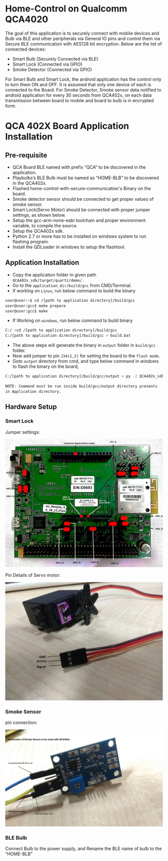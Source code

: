 # Home-Control on Qualcomm QCA4020


The goal of this application is to securely connect with mobile devices and Bulb via BLE and other peripherals via General IO pins and control them via Secure BLE communication with AES128 bit encryption.
Below are the list of connected devices:
 - Smart Bulb (Securely Connected via BLE)
 - Smart Lock (Connected via GPIO)
 - Smoke Detector (Connected via GPIO)

For Smart Bulb and Smart Lock, the android application has the control only to turn them ON and OFF. It is assumed that only one device of each is connected to the Board. For Smoke Detector, Smoke sensor data notified to android application for every 30 seconds from QCA402x, on each data transmission between board to mobile and board to bulb is in encrypted form.


# QCA 402X Board Application Installation

## Pre-requisite
 - QCA Board BLE named with prefix “QCA” to be discovered in the application.
 - Playbulbs’s BLE Bulb must be named as “HOME-BLB” to be discovered in the QCA402x.
 - Flashed home-control-with-secure-communication's Binary on the board.
 - Smoke detector sensor should be connected to get proper values of smoke sensor.
 - Smart Lock(Servo Motor) should be connected with proper jumper settings, as shown below.
 - Setup the gcc-arm-none-eabi  toolchain and proper environment variable, to compile the source.
 - Setup the QCA402x sdk.
 - Python 2.7 or more has to be installed on windows system to run flashing program.
 - Install the QDLoader in windows to setup the flashtool.

## Application Installation
 - Copy the application folder in given path `QCA402x_sdk/target/quartz/demo/.`
 - Go to the `application_dir/build/gcc` from CMD/Terminal.
 - If working on `Linux`, run below command to build the binary
```sh
user@user:~$ cd /[path to application directory]/build/gcc
user@user:gcc$ make prepare
user@user:gcc$ make
```
 - If Working on `windows`, run below command to build binary
```sh
C:/ >cd /[path to application directory]/build/gcc
C:/[path to application directory]/build/gcc > build.bat
```
 - The above steps will generate the binary in `output` folder in `build/gcc` folder.
 - Now add jumper to pin `J34(1,2)` for setting the board to the `flash mode`.
 - Goto `output` directory from cmd, and type below command in windows to flash the binary on the board,
```sh
C:/[path to application directory]/build/gcc/output > py -2 QCA402x_sdk/target/build/tools/flash/qflash.py –comm=<USB Port Number>
```
`NOTE: Command must be run inside build/gcc/output directory presents in Application directory.`


## Hardware Setup
### Smart Lock
Jumper settings:

![jumper setup](images/qca4020_Jumper_setup.jpg "Jumper Setup for QCA4020 for smart lock")


Pin Details of Servo motor:


![servo_motor setup](images/servo_motor.jpg "Smart Lock pin information")


### Smoke Sensor
pin connection:

![smoke sensor setup](images/Smoke_sensor.jpg "Smoke detection sensor setup")


### BLE Bulb
Connect Bulb to the power supply, and Rename the BLE name of bulb to the “HOME-BLB”

